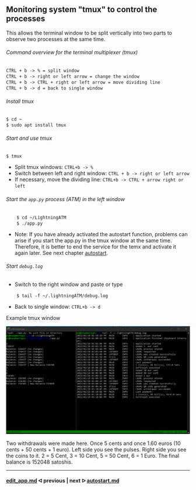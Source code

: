 ## Monitoring system "tmux" to control the processes

This allows the terminal window to be split vertically into two parts to observe two processes at the same time.

###### Command overview for the terminal multiplexer (tmux) 

```
CTRL + b -> % = split window
CTRL + b -> right or left arrow = change the window
CTRL + b -> CTRL + right or left arrow = move dividing line
CTRL + b -> d = back to single window
```

###### Install tmux

```
$ cd ~
$ sudo apt install tmux    
```

###### Start and use tmux

```
$ tmux
```

- Split tmux windows: `CTRL+b -> %`
- Switch between left and right window: `CTRL + b -> right or left arrow`
- If necessary, move the dividing line: `CTRL+b -> CTRL + arrow right or left`

###### Start the `app.py` process (ATM) in the left window

```
	$ cd ~/LightningATM
	$ ./app.py
```

- Note:  If you have already activated the autostart function, problems can arise if you start the app.py in the tmux window at the same time. Therefore, it is better to end the service for the temx and activate it again later. See next chapter [autostart](/docs/guide/autostart.md).

######  Start `debug.log`

- Switch to the right window and paste or type

```
	$ tail -f ~/.lightningATM/debug.log
```

- Back to single window: `CTRL+b -> d`

Example tmux window

![tmux window](../pictures/tmux_monitoring_terminal.png)

Two withdrawals were made here. Once 5 cents and once 1.60 euros (10 cents + 50 cents + 1 euro). Left side you see the pulses. Right side you see the coins to it. 2 = 5 Cent, 3 = 10 Cent, 5 = 50 Cent, 6 = 1 Euro. The final balance is 152048 satoshis.

---

#### [edit_app.md](/docs/guide/edit_app.md)  ᐊ  previous | next  ᐅ  [autostart.md](/docs/guide/autostart.md)


